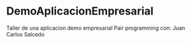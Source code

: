 # DemoAplicacionEmpresarial
Taller de una aplicacion demo empresarial 
Pair programming con: Juan Carlos Salcedo
